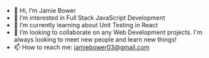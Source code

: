 - 👋 Hi, I’m Jamie Bower
- 👀 I’m interested in Full Stack JavaScript Development
- 🌱 I’m currently learning about Unit Testing in React
- 💞️ I’m looking to collaborate on any Web Development projects. I'm always looking to meet new people and learn new things!
- 📫 How to reach me: jamiebower03@gmail.com

<!---
jbower493/jbower493 is a ✨ special ✨ repository because its `README.md` (this file) appears on your GitHub profile.
You can click the Preview link to take a look at your changes.
--->
